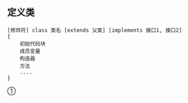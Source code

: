 ## 定义类

```
[修饰符] class 类名 [extends 父类] [implements 接口1, 接口2]
{
	初始代码块
	成员变量
    构造器
    方法
    ....
}
```

① 